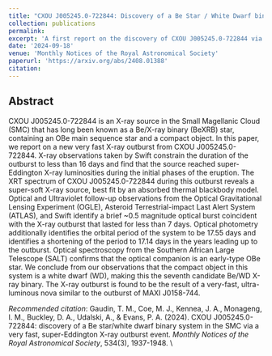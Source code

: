 ```yaml
---
title: "CXOU J005245.0-722844: Discovery of a Be Star / White Dwarf binary system in the SMC via a very fast, super-Eddington X-ray outburst event"
collection: publications
permalink: 
excerpt: 'A first report on the discovery of CXOU J005245.0-722844 via an ultraluminous soft X-ray outburst. CXOU J005245.0-722844 is the third Be/White Dwarf Binary found by the Swift SMC Survey and the fifth to be found in the Small Magellanic Cloud. '
date: '2024-09-18'
venue: 'Monthly Notices of the Royal Astronomical Society'
paperurl: 'https://arxiv.org/abs/2408.01388'
citation: 
---
```


Abstract
----
CXOU J005245.0-722844 is an X-ray source in the Small Magellanic Cloud (SMC) that has long been known as a Be/X-ray binary (BeXRB) star, containing an OBe main sequence star and a compact object. 
In this paper, we report on a new very fast X-ray outburst from CXOU J005245.0-722844. 
X-ray observations taken by Swift constrain the duration of the outburst to less than 16 days and find that the source reached super-Eddington X-ray luminosities during the initial phases of the eruption. 
The XRT spectrum of CXOU J005245.0-722844 during this outburst reveals a super-soft X-ray source, best fit by an absorbed thermal blackbody model. 
Optical and Ultraviolet follow-up observations from the Optical Gravitational Lensing Experiment (OGLE), Asteroid Terrestrial-impact Last Alert System (ATLAS), and Swift identify a brief ~0.5 magnitude optical burst coincident with the X-ray outburst that lasted for less than 7 days. 
Optical photometry additionally identifies the orbital period of the system to be 17.55 days and identifies a shortening of the period to 17.14 days in the years leading up to the outburst. 
Optical spectroscopy from the Southern African Large Telescope (SALT) confirms that the optical companion is an early-type OBe star. 
We conclude from our observations that the compact object in this system is a white dwarf (WD), making this the seventh candidate Be/WD X-ray binary. 
The X-ray outburst is found to be the result of a very-fast, ultra-luminous nova similar to the outburst of MAXI J0158-744.

*Recommended citation*: 	Gaudin, T. M., Coe, M. J., Kennea, J. A., Monageng, I. M., Buckley, D. A., Udalski, A., & Evans, P. A. (2024). CXOU J005245.0-722844: discovery of a Be star/white dwarf binary system in the SMC via a very fast, super-Eddington X-ray outburst event. *Monthly Notices of the Royal Astronomical Society*, 534(3), 1937-1948. \\ 

